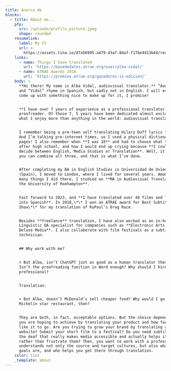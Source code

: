 ```yaml
---
title: Acerca de
blocks:
  - title: About me...
    pfp:
      src: /uploads/profile_picture.jpeg
      shape: rounded
    resumelink:
      label: My CV
      url: >-
        https://assets.tina.io/d7a56995-a479-43af-8daf-f17be4413b44/resumes/CV-alba-english.pdf
    links:
      - name: Things I have translated
        url: 'https://basededatos.atrae.org/user/alba-vidal/'
      - name: ATRAE Awards 2018
        url: 'https://premios.atrae.org/ganadores-ix-edicion/'
    body: >
      **Hi there! My name is Alba Vidal, audiovisual translator.** “Audiovisual”
      and “Vidal” rhyme in Spanish, but sadly not in English. I will eventually
      come up with something nice to make up for it, I promise!


      **I have over 7 years of experience as a professional translator and
      proofreader. Of those 7, 5 years have been dedicated almost exclusively to
      what I enjoy more than anything in the world: audiovisual translation.**


      I remember being a pre-teen self translating Hilary Duff lyrics for fun.
      And I’m talking pre-internet times, so I used a physical dictionary! With
      pages! I also remember when **I was 18** and had to choose what to study
      after high school, and how I would end up crying because **I couldn’t
      decide between English, Media Studies or Translation**. Well, it turns out
      you can combine all three, and that is what I’ve done.


      After completing my BA in English Studies in Universidad de Oviedo
      (Spain), I moved to London, where I lived for several years. Among the
      many things I did there, I studied an **MA in Audiovisual Translation at
      the University of Roehampton**.


      Fast forward to 2023, and **I have translated over 40 films and TV shows
      into Spanish**. In 2018,\*\* I won an ATRAE award for Best Subtitled TV
      Show\*\* for my translation of RuPaul’s Drag Race.


      Besides **freelance** translation, I have also worked as an in-house
      Linguistic QA specialist for companies such as **Electronic Arts and
      Deluxe Media**. I also collaborate with film festivals as a subtitle
      technician.


      ## Why work with me?


      > But Alba, isn’t ChatGPT just as good as a human translator these days?
      Isn’t the proofreading function in Word enough? Why should I hire a
      professional?


      Translation:


      > But Alba, doesn’t McDonald’s sell cheaper food? Why would I go to a
      Michelin star restaurant, then?


      They are both, in fact, acceptable options. But the choice depends on what
      you are hoping to achieve by translating your product and how far you’d
      like it to go. Are you trying to grow your brand by translating your
      website? Submit your short film to a festival? Do you need subtitling for
      the deaf that really makes media accessible and actually helps its users
      rather than frustrate them? Then, you want to work with a professional who
      understands not only the source and target cultures, but also what your
      goals are, and who helps you get there through translation.
    color: tint
    _template: about
---
```


